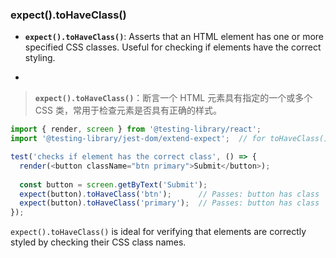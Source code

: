 ### expect().toHaveClass()

- **`expect().toHaveClass()`**: Asserts that an HTML element has one or more specified CSS classes. Useful for checking if elements have the correct styling.

- <audio src="C:\Users\10691\Downloads\__`expect().toH (1).mp3"></audio>

> **`expect().toHaveClass()`**：断言一个 HTML 元素具有指定的一个或多个 CSS 类，常用于检查元素是否具有正确的样式。
>
> <audio src="C:\Users\10691\Downloads\`expect().toHav.mp3"></audio>

```js
import { render, screen } from '@testing-library/react';
import '@testing-library/jest-dom/extend-expect';  // for toHaveClass()

test('checks if element has the correct class', () => {
  render(<button className="btn primary">Submit</button>);
  
  const button = screen.getByText('Submit');
  expect(button).toHaveClass('btn');      // Passes: button has class 'btn'
  expect(button).toHaveClass('primary');  // Passes: button has class 'primary'
});
```

`expect().toHaveClass()` is ideal for verifying that elements are correctly styled by checking their CSS class names.